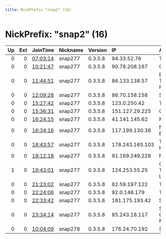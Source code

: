 ```yaml
---
title: NickPrefix "snap2" (16)
---
```


# NickPrefix: "snap2" (16)

|   Up |   Ext | JoinTime                                                                                            | Nickname   | Version   | IP              | AS                                       | CC   |   ORp |   Dirp | OS    | Contact   |   eFamMembers |
|-----:|------:|:----------------------------------------------------------------------------------------------------|:-----------|:----------|:----------------|:-----------------------------------------|:-----|------:|-------:|:------|:----------|--------------:|
|    0 |     0 | [07:03:14](https://metrics.torproject.org/rs.html#details/A0E75DBFBF9FA0080E398CA7A6FF3920AAC57BDB) | snap277    | 0.3.5.8   | 94.33.52.76     | Tiscali SpA                              | it   | 39951 |      0 | Linux | None      |             1 |
|    0 |     0 | [10:21:47](https://metrics.torproject.org/rs.html#details/04DD88A8A039CF6065B616CE7707907059F9B308) | snap277    | 0.3.5.8   | 90.78.208.167   | Orange                                   | fr   | 43561 |      0 | Linux | None      |             1 |
|    0 |     0 | [11:44:51](https://metrics.torproject.org/rs.html#details/8E4F8ACF58706E4373E7FFB2C6FF7ECBD84A14C8) | snap277    | 0.3.5.8   | 86.133.138.57   | British Telecommunications PLC           | gb   | 42469 |      0 | Linux | None      |             1 |
|    0 |     0 | [12:09:28](https://metrics.torproject.org/rs.html#details/F20B2C9FB13FCAE6359FA4AFCD9D7FDD77ED02CF) | snap277    | 0.3.5.8   | 86.70.158.158   | SFR SA                                   | fr   | 38305 |      0 | Linux | None      |             1 |
|    0 |     0 | [15:27:42](https://metrics.torproject.org/rs.html#details/5E15F214C4652B2623A212A1F52292D3A62D4ED4) | snap277    | 0.3.5.8   | 123.0.250.42    | TBC                                      | tw   | 35883 |      0 | Linux | None      |             1 |
|    0 |     0 | [15:36:31](https://metrics.torproject.org/rs.html#details/1302F4F7E1B190F7A5A9F8DCFF2104FFC96596EF) | snap277    | 0.3.5.8   | 151.127.29.225  | OVH SAS                                  | fr   | 42547 |      0 | Linux | None      |             1 |
|    0 |     0 | [16:24:15](https://metrics.torproject.org/rs.html#details/93BC33DD6E9ADF27B10B2B5EEE708719A4BDA0AD) | snap277    | 0.3.5.8   | 41.141.145.62   | MT-MPLS                                  | ma   | 43669 |      0 | Linux | None      |             1 |
|    0 |     0 | [16:34:16](https://metrics.torproject.org/rs.html#details/470431C3092160653FB2C9FA55D9A3CB2F67490A) | snap277    | 0.3.5.8   | 117.199.130.36  | National Internet Backbone               | in   | 37745 |      0 | Linux | None      |             1 |
|    0 |     0 | [18:43:57](https://metrics.torproject.org/rs.html#details/85ED5C393438AE33EC6616F98445BBD6486FC177) | snap277    | 0.3.5.8   | 178.243.165.103 | Turkcell Iletisim Hizmetleri A.s.        | tr   | 45025 |      0 | Linux | None      |             1 |
|    0 |     0 | [19:12:18](https://metrics.torproject.org/rs.html#details/EDE8F3D634FF12B0FA73391A94D8D74E0BCE9CED) | snap277    | 0.3.5.8   | 91.169.249.228  | Free SAS                                 | fr   | 37935 |      0 | Linux | None      |             1 |
|    1 |     0 | [19:43:01](https://metrics.torproject.org/rs.html#details/3B8428E54B60FA6C0D56CB90BFE162ABE1CB82FF) | snap277    | 0.3.5.8   | 124.253.55.25   | Quadrant Televentures Limited            | in   | 45119 |      0 | Linux | None      |             1 |
|    0 |     0 | [21:23:02](https://metrics.torproject.org/rs.html#details/2ED93DEFFBACCE018B1D1F4CAE094760AD115D67) | snap277    | 0.3.5.8   | 82.59.197.122   | Telecom Italia                           | it   | 32987 |      0 | Linux | None      |             1 |
|    0 |     0 | [22:24:06](https://metrics.torproject.org/rs.html#details/DD16777A87FE50814280DF9C1DF33DA9D663BA7B) | snap277    | 0.3.5.8   | 92.0.148.179    | TalkTalk                                 | gb   | 42883 |      0 | Linux | None      |             1 |
|    0 |     0 | [22:33:42](https://metrics.torproject.org/rs.html#details/4B050F4DE5C25B9FAE2B204FEFD6AC39629BF8E5) | snap277    | 0.3.5.8   | 181.175.193.42  | Satnet                                   | ec   | 42309 |      0 | Linux | None      |             1 |
|    0 |     0 | [23:34:14](https://metrics.torproject.org/rs.html#details/C5585B14A78ACB42D66435997DE42E5371D59DD4) | snap277    | 0.3.5.8   | 85.243.18.117   | Servicos De Comunicacoes E Multimedia S. | pt   | 39105 |      0 | Linux | None      |             1 |
|    0 |     0 | [10:04:09](https://metrics.torproject.org/rs.html#details/65EA3A4A305FC9F4D3E9245DD5D0F525069945E9) | snap278    | 0.3.5.8   | 176.24.70.192   | Sky UK Limited                           | gb   | 43971 |      0 | Linux | None      |             1 |
